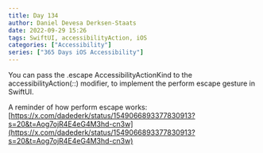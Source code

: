 ```yaml
---
title: Day 134
author: Daniel Devesa Derksen-Staats
date: 2022-09-29 15:26
tags: SwiftUI, accessibilityAction, iOS
categories: ["Accessibility"]
series: ["365 Days iOS Accessibility"]
---
```


You can pass the .escape AccessibilityActionKind to the accessibilityAction(_:_:) modifier, to implement the perform escape gesture in SwiftUI.  

A reminder of how perform escape works:
[https://x.com/dadederk/status/1549066893377830913?s=20&t=Aog7ojR4E4eG4M3hd-cn3w](https://x.com/dadederk/status/1549066893377830913?s=20&t=Aog7ojR4E4eG4M3hd-cn3w)

